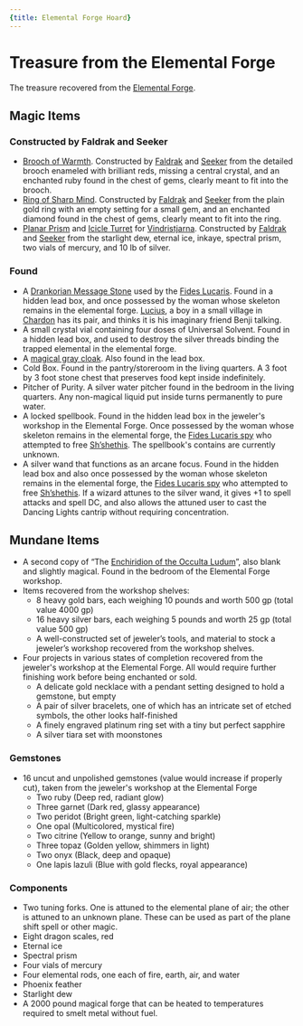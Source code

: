 ```yaml
---
{title: Elemental Forge Hoard}
---
```

# Treasure from the Elemental Forge

The treasure recovered from the [Elemental Forge](<../../../gazetteer/western-green-sea/cymea/elemental-forge.md>).
## Magic Items 

### Constructed by Faldrak and Seeker
- [Brooch of Warmth](https://www.dndbeyond.com/magic-items/4736-ring-of-warmth). Constructed by [Faldrak](<../../../people/dwarves/faldrak-bronzehammer.md>) and [Seeker](<../../../people/pcs/dunmar-fellowship/seeker.md>) from the detailed brooch enameled with brilliant reds, missing a central crystal, and an enchanted ruby found in the chest of gems, clearly meant to fit into the brooch. 
- [Ring of Sharp Mind](https://www.dndbeyond.com/magic-items/7632123-ring-of-sharp-mind). Constructed by [Faldrak](<../../../people/dwarves/faldrak-bronzehammer.md>) and [Seeker](<../../../people/pcs/dunmar-fellowship/seeker.md>) from the plain gold ring with an empty setting for a small gem, and an enchanted diamond found in the chest of gems, clearly meant to fit into the ring.
- [Planar Prism](<../../../things/ships/vindristjarna.md#planar-prism>) and [Icicle Turret](<../../../things/ships/vindristjarna.md#icicle-turret>) for [Vindristjarna](<../../../things/ships/vindristjarna.md>). Constructed by [Faldrak](<../../../people/dwarves/faldrak-bronzehammer.md>) and [Seeker](<../../../people/pcs/dunmar-fellowship/seeker.md>) from the starlight dew, eternal ice, inkaye, spectral prism, two vials of mercury, and 10 lb of silver.
### Found
- A [Drankorian Message Stone](<../../../things/magic-items/drankorian-message-stone.md>) used by the [Fides Lucaris](<../../../groups/drankorian-societies/fides-lucaris.md>). Found in a hidden lead box, and once possessed by the woman whose skeleton remains in the elemental forge. [Lucius](<../../../people/chardonians/lucius.md>), a boy in a small village in [Chardon](<../../../gazetteer/west-coast/chardonian-empire/chardon/chardon.md>) has its pair, and thinks it is his imaginary friend Benji talking. 
- A small crystal vial containing four doses of Universal Solvent. Found in a hidden lead box, and used to destroy the silver threads binding the trapped elemental in the elemental forge. 
- A [magical gray cloak](https://www.dndbeyond.com/magic-items/4606-cloak-of-elvenkind). Also found in the lead box. 
- Cold Box. Found in the pantry/storeroom in the living quarters. A 3 foot by 3 foot stone chest that preserves food kept inside indefinitely.
- Pitcher of Purity. A silver water pitcher found in the bedroom in the living quarters. Any non-magical liquid put inside turns permanently to pure water. 
- A locked spellbook. Found in the hidden lead box in the jeweler's workshop in the Elemental Forge. Once possessed by the woman whose skeleton remains in the elemental forge, the [Fides Lucaris spy](<../../../people/historical-figures/fides-lucaris-spy.md>) who attempted to free [Sh’shethis](<../../../people/extraplanar-powers/shshethis.md>). The spellbook's contains are currently unknown. 
- A silver wand that functions as an arcane focus. Found in the hidden lead box and also once possessed by the woman whose skeleton remains in the elemental forge, the [Fides Lucaris spy](<../../../people/historical-figures/fides-lucaris-spy.md>) who attempted to free [Sh’shethis](<../../../people/extraplanar-powers/shshethis.md>). If a wizard attunes to the silver wand, it gives +1 to spell attacks and spell DC, and also allows the attuned user to cast the Dancing Lights cantrip without requiring concentration. 

## Mundane Items
- A second copy of “The [Enchiridion of the Occulta Ludum](<../../../things/books/enchiridion-of-the-occulta-ludum.md>)”, also blank and slightly magical. Found in the bedroom of the Elemental Forge workshop.
- Items recovered from the workshop shelves:
	- 8 heavy gold bars, each weighing 10 pounds and worth 500 gp (total value 4000 gp)
	- 16 heavy silver bars, each weighing 5 pounds and worth 25 gp (total value 500 gp)
	- A well-constructed set of jeweler’s tools, and material to stock a jeweler’s workshop recovered from the workshop shelves. 
- Four projects in various states of completion recovered from the jeweler's workshop at the Elemental Forge. All would require further finishing work before being enchanted or sold. 
	- A delicate gold necklace with a pendant setting designed to hold a gemstone, but empty 
	- A pair of silver bracelets, one of which has an intricate set of etched symbols, the other looks half-finished 
	- A finely engraved platinum ring set with a tiny but perfect sapphire 
	- A silver tiara set with moonstones 
### Gemstones
- 16 uncut and unpolished gemstones (value would increase if properly cut), taken from the jeweler's workshop at the Elemental Forge 
	- Two ruby (Deep red, radiant glow) 
	- Three garnet (Dark red, glassy appearance) 
	- Two peridot (Bright green, light-catching sparkle) 
	- One opal (Multicolored, mystical fire) 
	- Two citrine (Yellow to orange, sunny and bright) 
	- Three topaz (Golden yellow, shimmers in light)  
	- Two onyx (Black, deep and opaque) 
	- One lapis lazuli (Blue with gold flecks, royal appearance) 
### Components
- Two tuning forks. One is attuned to the elemental plane of air; the other is attuned to an unknown plane. These can be used as part of the plane shift spell or other magic. 
- Eight dragon scales, red 
- Eternal ice
- Spectral prism
- Four vials of mercury
- Four elemental rods, one each of fire, earth, air, and water
- Phoenix feather
- Starlight dew
- A 2000 pound magical forge that can be heated to temperatures required to smelt metal without fuel. 